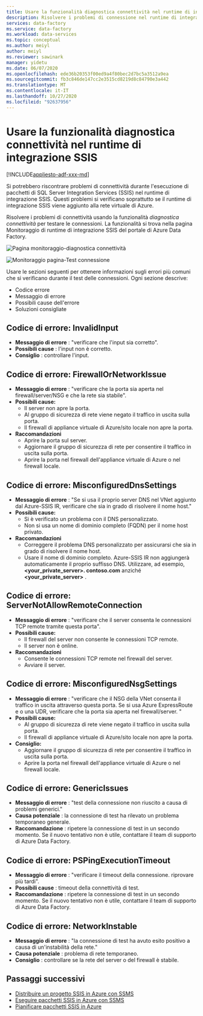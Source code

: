 ```yaml
---
title: Usare la funzionalità diagnostica connettività nel runtime di integrazione SSIS
description: Risolvere i problemi di connessione nel runtime di integrazione SSIS utilizzando la funzionalità di connettività di diagnostica.
services: data-factory
ms.service: data-factory
ms.workload: data-services
ms.topic: conceptual
ms.author: meiyl
author: meiyl
ms.reviewer: sawinark
manager: yidetu
ms.date: 06/07/2020
ms.openlocfilehash: ede36b20353f00ed9a4f80bec2d7bc5a3512a9ea
ms.sourcegitcommit: fb3c846de147cc2e3515cd8219d8c84790e3a442
ms.translationtype: MT
ms.contentlocale: it-IT
ms.lasthandoff: 10/27/2020
ms.locfileid: "92637956"
---
```

# <a name="use-the-diagnose-connectivity-feature-in-the-ssis-integration-runtime"></a>Usare la funzionalità diagnostica connettività nel runtime di integrazione SSIS

[!INCLUDE[appliesto-adf-xxx-md](includes/appliesto-adf-xxx-md.md)]

Si potrebbero riscontrare problemi di connettività durante l'esecuzione di pacchetti di SQL Server Integration Services (SSIS) nel runtime di integrazione SSIS. Questi problemi si verificano soprattutto se il runtime di integrazione SSIS viene aggiunto alla rete virtuale di Azure.

Risolvere i problemi di connettività usando la funzionalità *diagnostica connettività* per testare le connessioni. La funzionalità si trova nella pagina Monitoraggio di runtime di integrazione SSIS del portale di Azure Data Factory.

 ![Pagina monitoraggio-diagnostica connettività](media/ssis-integration-runtime-diagnose-connectivity-faq/ssis-monitor-diagnose-connectivity.png)

 ![Monitoraggio pagina-Test connessione](media/ssis-integration-runtime-diagnose-connectivity-faq/ssis-monitor-test-connection.png)

Usare le sezioni seguenti per ottenere informazioni sugli errori più comuni che si verificano durante il test delle connessioni. Ogni sezione descrive:

- Codice errore
- Messaggio di errore
- Possibili cause dell'errore
- Soluzioni consigliate

## <a name="error-code-invalidinput"></a>Codice di errore: InvalidInput

- **Messaggio di errore** : "verificare che l'input sia corretto".
- **Possibili cause** : l'input non è corretto.
- **Consiglio** : controllare l'input.

## <a name="error-code-firewallornetworkissue"></a>Codice di errore: FirewallOrNetworkIssue

- **Messaggio di errore** : "verificare che la porta sia aperta nel firewall/server/NSG e che la rete sia stabile".
- **Possibili cause:**
  - Il server non apre la porta.
  - Al gruppo di sicurezza di rete viene negato il traffico in uscita sulla porta.
  - Il firewall di appliance virtuale di Azure/sito locale non apre la porta.
- **Raccomandazioni**
  - Aprire la porta sul server.
  - Aggiornare il gruppo di sicurezza di rete per consentire il traffico in uscita sulla porta.
  - Aprire la porta nel firewall dell'appliance virtuale di Azure o nel firewall locale.

## <a name="error-code-misconfigureddnssettings"></a>Codice di errore: MisconfiguredDnsSettings

- **Messaggio di errore** : "Se si usa il proprio server DNS nel VNet aggiunto dal Azure-SSIS IR, verificare che sia in grado di risolvere il nome host."
- **Possibili cause:**
  -  Si è verificato un problema con il DNS personalizzato.
  -  Non si usa un nome di dominio completo (FQDN) per il nome host privato.
- **Raccomandazioni**
  -  Correggere il problema DNS personalizzato per assicurarsi che sia in grado di risolvere il nome host.
  -  Usare il nome di dominio completo. Azure-SSIS IR non aggiungerà automaticamente il proprio suffisso DNS. Utilizzare, ad esempio, **<your_private_server>. contoso.com** anziché **<your_private_server>** .

## <a name="error-code-servernotallowremoteconnection"></a>Codice di errore: ServerNotAllowRemoteConnection

- **Messaggio di errore** : "verificare che il server consenta le connessioni TCP remote tramite questa porta".
- **Possibili cause:**
  -  Il firewall del server non consente le connessioni TCP remote.
  -  Il server non è online.
- **Raccomandazioni**
  -  Consente le connessioni TCP remote nel firewall del server.
  -  Avviare il server.
   
## <a name="error-code-misconfigurednsgsettings"></a>Codice di errore: MisconfiguredNsgSettings

- **Messaggio di errore** : "verificare che il NSG della VNet consenta il traffico in uscita attraverso questa porta. Se si usa Azure ExpressRoute e o una UDR, verificare che la porta sia aperta nel firewall/server. "
- **Possibili cause:**
  -  Al gruppo di sicurezza di rete viene negato il traffico in uscita sulla porta.
  -  Il firewall di appliance virtuale di Azure/sito locale non apre la porta.
- **Consiglio:**
  -  Aggiornare il gruppo di sicurezza di rete per consentire il traffico in uscita sulla porta.
  -  Aprire la porta nel firewall dell'appliance virtuale di Azure o nel firewall locale.

## <a name="error-code-genericissues"></a>Codice di errore: GenericIssues

- **Messaggio di errore** : "test della connessione non riuscito a causa di problemi generici."
- **Causa potenziale** : la connessione di test ha rilevato un problema temporaneo generale.
- **Raccomandazione** : ripetere la connessione di test in un secondo momento. Se il nuovo tentativo non è utile, contattare il team di supporto di Azure Data Factory.

## <a name="error-code-pspingexecutiontimeout"></a>Codice di errore: PSPingExecutionTimeout

- **Messaggio di errore** : "verificare il timeout della connessione. riprovare più tardi".
- **Possibili cause** : timeout della connettività di test.
- **Raccomandazione** : ripetere la connessione di test in un secondo momento. Se il nuovo tentativo non è utile, contattare il team di supporto di Azure Data Factory.

## <a name="error-code-networkinstable"></a>Codice di errore: NetworkInstable

- **Messaggio di errore** : "la connessione di test ha avuto esito positivo a causa di un'instabilità della rete."
- **Causa potenziale** : problema di rete temporaneo.
- **Consiglio** : controllare se la rete del server o del firewall è stabile.

## <a name="next-steps"></a>Passaggi successivi

- [Distribuire un progetto SSIS in Azure con SSMS](/sql/integration-services/ssis-quickstart-deploy-ssms)
- [Eseguire pacchetti SSIS in Azure con SSMS](/sql/integration-services/ssis-quickstart-run-ssms)
- [Pianificare pacchetti SSIS in Azure](/sql/integration-services/lift-shift/ssis-azure-schedule-packages-ssms?view=sql-server-ver15)